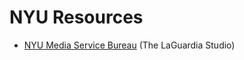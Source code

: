 # NYU Resources

* [NYU Media Service Bureau](http://www.nyu.edu/life/information-technology/locations-and-facilities/laguardia-studio/laguardia-studio-resources.html) (The LaGuardia Studio)